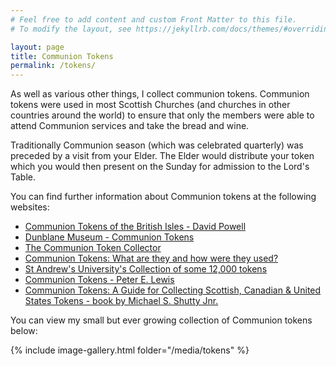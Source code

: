 ```yaml
---
# Feel free to add content and custom Front Matter to this file.
# To modify the layout, see https://jekyllrb.com/docs/themes/#overriding-theme-defaults

layout: page
title: Communion Tokens
permalink: /tokens/
---
```

<script>
function redirectToPage() {
  const currentDate = new Date();
  const dayOfWeek = currentDate.getDay();

  if (dayOfWeek === 0) {
    window.location.replace('https://www.topple.scot/sabbath');
  }
}

window.onload = redirectToPage;
</script>

As well as various other things, I collect communion tokens. Communion tokens were used in most Scottish Churches (and churches in other countries around the world) to ensure that only the members were able to attend Communion services and take the bread and wine.

Traditionally Communion season (which was celebrated quarterly) was preceded by a visit from your Elder. The Elder would distribute your token which you would then present on the Sunday for admission to the Lord's Table.

You can find further information about Communion tokens at the following websites:
* [Communion Tokens of the British Isles - David Powell](https://www.mernick.org.uk/lnc/DPowell/CommunionTokens.htm)
* [Dunblane Museum - Communion Tokens](https://dunblanemuseum.org.uk/communion-tokens/)
* [The Communion Token Collector](https://communiontoken.blog/)
* [Communion Tokens: What are they and how were they used?](https://historylinksdornoch.wordpress.com/2019/10/16/communion-tokens-what-are-they-and-how-were-they-used/)
* [St Andrew's University's Collection of some 12,000 tokens](https://collections.st-andrews.ac.uk/collection/communion-tokens/1004122)
* [Communion Tokens - Peter E. Lewis](https://cccrh.files.wordpress.com/2017/04/communion-tokens.pdf)
* [Communion Tokens: A Guide for Collecting Scottish, Canadian & United States Tokens - book by Michael S. Shutty Jnr.](https://www.amazon.co.uk/Communion-Tokens-Collecting-Scottish-Canadian/dp/1600478786)

You can view my small but ever growing collection of Communion tokens below:

{% include image-gallery.html folder="/media/tokens" %}
